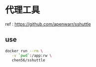 # 代理工具

 ref : <https://github.com/apenwarr/sshuttle>

## use

```bash
docker run --rm \
   -v `pwd`:/app:rw \
   chen56/sshuttle 
```

